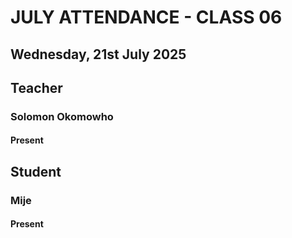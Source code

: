 # JULY ATTENDANCE - CLASS 06

## Wednesday, 21st July 2025

## Teacher

### Solomon Okomowho

#### Present

## Student

### Mije

#### Present



